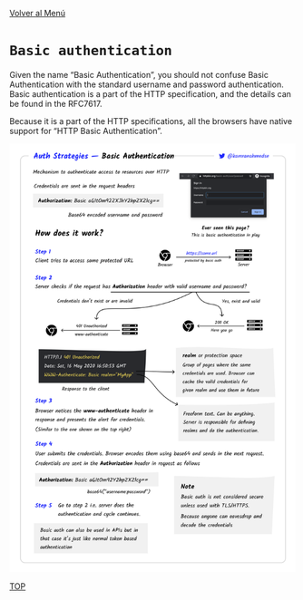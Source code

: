 [Volver al Menú](./root.md)

# `Basic authentication`

Given the name “Basic Authentication”, you should not confuse Basic Authentication with the standard username and password authentication. Basic authentication is a part of the HTTP specification, and the details can be found in the RFC7617.

Because it is a part of the HTTP specifications, all the browsers have native support for “HTTP Basic Authentication”.

<img src='./images/basic-authentication.png'>

[TOP](#basic-authentication)